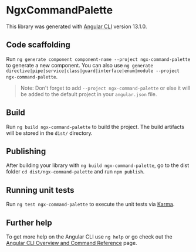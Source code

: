 # NgxCommandPalette

This library was generated with [Angular CLI](https://github.com/angular/angular-cli) version 13.1.0.

## Code scaffolding

Run `ng generate component component-name --project ngx-command-palette` to generate a new component. You can also use `ng generate directive|pipe|service|class|guard|interface|enum|module --project ngx-command-palette`.
> Note: Don't forget to add `--project ngx-command-palette` or else it will be added to the default project in your `angular.json` file. 

## Build

Run `ng build ngx-command-palette` to build the project. The build artifacts will be stored in the `dist/` directory.

## Publishing

After building your library with `ng build ngx-command-palette`, go to the dist folder `cd dist/ngx-command-palette` and run `npm publish`.

## Running unit tests

Run `ng test ngx-command-palette` to execute the unit tests via [Karma](https://karma-runner.github.io).

## Further help

To get more help on the Angular CLI use `ng help` or go check out the [Angular CLI Overview and Command Reference](https://angular.io/cli) page.
